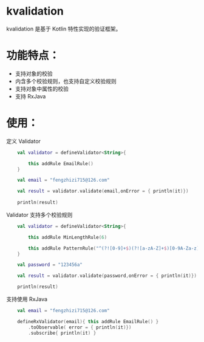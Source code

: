 # kvalidation

kvalidation 是基于 Kotlin 特性实现的验证框架。

# 功能特点：

* 支持对象的校验
* 内含多个校验规则，也支持自定义校验规则
* 支持对象中属性的校验
* 支持 RxJava

# 使用：

定义 Validator
 
```kotlin
    val validator = defineValidator<String>{

        this addRule EmailRule()
    }

    val email = "fengzhizi715@126.com"

    val result = validator.validate(email,onError = { println(it)})
    
    println(result)
```

Validator 支持多个校验规则

```kotlin
    val validator = defineValidator<String>{

        this addRule MinLengthRule(6)                                       // 密码长度不能小于6位

        this addRule PatternRule("^(?![0-9]+$)(?![a-zA-Z]+$)[0-9A-Za-z]+$") // 密码必须数字和字母的组合
    }

    val password = "123456a"

    val result = validator.validate(password,onError = { println(it)})

    println(result)
```

支持使用 RxJava

```kotlin
    val email = "fengzhizi715@126.com"

    defineRxValidator(email){ this addRule EmailRule() }
        .toObservable( error = { println(it)})
        .subscribe{ println(it) }
```
